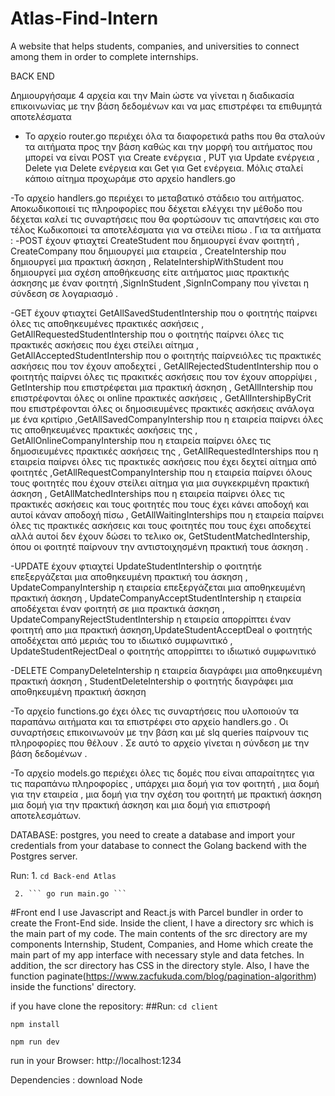 # Atlas-Find-Intern
A website that helps students, companies, and universities to connect among them in order to complete internships.


BACK END 

Δημιουργήσαμε 4 αρχεία και την Main ώστε να γίνεται η διαδικασία επικοινωνίας με την βάση δεδομένων και να μας επιστρέφει τα επιθυμητά αποτελέσματα

- Το αρχείο router.go περιέχει όλα τα διαφορετικά paths που θα σταλούν τα αιτήματα προς την βάση καθώς και την μορφή του αιτήματος που μπορεί να είναι
POST για Create ενέργεια , PUT για Update ενέργεια , Delete για Delete ενέργεια και Get για Get ενέργεια. Μόλις σταλεί κάποιο αίτημα προχωράμε στο αρχείο
handlers.go

-Το αρχείο handlers.go περιέχει το μεταβατικό στάδειο του αιτήματος. Αποκωδικοποιεί τις πληροφορίες που δέχεται ελέγχει την μέθοδο που δέχεται καλεί τις συναρτήσεις
που θα φορτώσουν τις απαντήσεις και στο τέλος Κωδικοποιεί τα αποτελέσματα για να στείλει πίσω . Για τα αιτήματα :
-POST έχουν φτιαχτεί CreateStudent που δημιουργεί έναν φοιτητή , CreateCompany που δημιουργεί μια εταιρεία , CreateIntership που δημιουργεί μια πρακτική άσκηση ,
RelateIntershipWithStudent που δημιουργεί μια σχέση αποθήκευσης είτε αιτήματος μιας πρακτικής άσκησης με έναν φοιτητή ,SignInStudent ,SignInCompany που
γίνεται η σύνδεση σε λογαριασμό .

-GET έχουν φτιαχτεί GetAllSavedStudentIntership που ο φοιτητής παίρνει όλες τις αποθηκευμένες πρακτικές ασκήσεις , GetAllRequestedStudentIntership που ο φοιτητής 
παίρνει όλες τις πρακτικές ασκήσεις που έχει στείλει αίτημα , GetAllAcceptedStudentIntership που ο φοιτητής παίρνειόλες τις πρακτικές ασκήσεις που τον έχουν
αποδεχτεί , GetAllRejectedStudentIntership που ο φοιτητής παίρνει όλες τις πρακιτκές ασκήσεις που τον έχουν απορρίψει , GetIntership που επιστρέφεται μια πρακτική
άσκηση , GetAllIntership που επιστρέφονται όλες οι online πρακτικές ασκήσεις , GetAllIntershipByCrit που επιστρέφονται όλες οι δημοσιευμένες πρακτικές ασκήσεις 
ανάλογα με ένα κριτίριο ,GetAllSavedCompanyIntership που η εταιρεία παίρνει όλες τις αποθηκευμένες πρακτικές ασκήσεις της , GetAllOnlineCompanyIntership που η 
εταιρεία παίρνει όλες τις δημοσιευμένες πρακτικές ασκήσεις της , GetAllRequestedInterships που η εταιρεία παίρνει όλες τις πρακτικές ασκήσεις που έχει δεχτεί αίτημα
από φοιτητές ,GetAllRequestCompanyIntership που η εταιρεία παίρνει όλους τους φοιτητές που έχουν στείλει αίτημα για μια συγκεκριμένη πρακτική άσκηση ,
GetAllMatchedInterships που η εταιρεία παίρνει όλες τις πρακτικές ασκήσεις και τους φοιτητές που τους έχει κάνει αποδοχή και αυτοί κάναν αποδοχή πίσω ,
GetAllWaitingInterships που η εταιρεία παίρνει όλες τις πρακτικές ασκήσεις και τους φοιτητές που τους έχει αποδεχτεί αλλά αυτοί δεν έχουν δώσει το τελικο οκ,
GetStudentMatchedIntership, όπου οι φοιτητέ παίρνουν την αντιστοιχησμένη πρακτική τουε άσκηση .

-UPDATE έχουν φτιαχτεί  UpdateStudentIntership ο φοιτητήε επεξεργάζεται μια αποθηκευμένη πρακτική του άσκηση , UpdateCompanyIntership η εταιρεία επεξεργάζεται μια
αποθηκευμένη πρακτική άσκηση , UpdateCompanyAcceptStudentIntership η εταιρεία αποδέχεται έναν φοιτητή σε μια πρακτικά άσκηση , UpdateCompanyRejectStudentIntership
η εταιρεία απορρίπτει έναν φοιτητή απο μια πρακτική άσκηση,UpdateStudentAcceptDeal ο φοιτητής αποδέχεται από μεριάς του το ιδιωτικό συμφωνιτικό ,
UpdateStudentRejectDeal ο φοιτητής απορρίπτει το ιδιωτικό συμφωνιτικό 

-DELETE CompanyDeleteIntership η εταιρεία διαγράφει μια αποθηκευμένη πρακτική άσκηση , StudentDeleteIntership ο φοιτητής διαγράφει μια αποθηκευμένη πρακτική άσκηση

-Το αρχείο functions.go έχει όλες τις συναρτήσεις που υλοποιούν τα παραπάνω αιτήματα και τα επιστρέφει στο αρχείο handlers.go . Οι συναρτήσεις επικοινωνούν με την βάση
και μέ slq queries παίρνουν τις πληροφορίες που θέλουν . Σε αυτό το αρχείο γίνεται η σύνδεση με την βάση δεδομένων . 

-Το αρχείο models.go περιέχει όλες τις δομές που είναι απαραίτητες για τις παραπάνω πληροφορίες , υπάρχει μια δομή για τον φοιτητή , μια δομή για  την εταιρεία , 
μια δομή
για την σχέση του φοιτητή με πρακτική άσκηση μια δομή για την πρακτική άσκηση και μια δομή για επιστροφή αποτελεσμάτων. 

DATABASE: postgres, you need to create a database and import your credentials from your database to connect the Golang backend with the Postgres server.

Run:
     1. ``` cd Back-end Atlas ```
     

     2. ``` go run main.go ```


#Front end
I use Javascript and React.js with Parcel bundler in order to create the Front-End side. Inside the client, I have a directory src which is the main part of my code. The main contents of the src directory are my components Internship, Student, Companies, and Home which create the main part of my app interface with necessary style and data fetches. In addition, the scr directory has CSS in the directory style. Also, I have the function paginate(https://www.zacfukuda.com/blog/pagination-algorithm) inside the functions' directory.

if you have clone the repository: ##Run:
``` cd client ```

``` npm install ```

``` npm run dev ```

run in your Browser: http://localhost:1234

Dependencies : download Node
